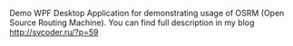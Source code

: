 Demo WPF Desktop Application for demonstrating usage of OSRM (Open Source Routing Machine). You can find full description in my blog http://svcoder.ru/?p=59
